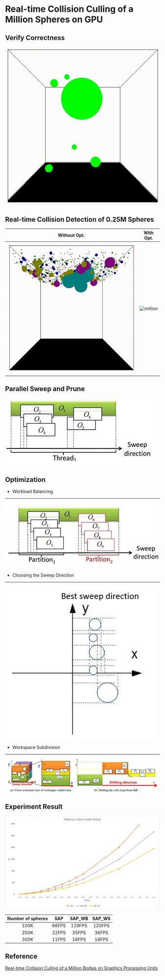# Real-time Collision Culling of a Million Spheres on GPU

## Verify Correctness
![correctness](/figure/correctness.gif)

## Real-time Collision Detection of 0.25M Spheres
|Without Opt.|With Opt.|
|:--------:|:------:|
|![million](/figure/million.gif)|![million](/figure/million-fast.gif)|

## Parallel Sweep and Prune
![GSaP](/figure/GSAP.JPG)

## Optimization
- Workload Balancing
-------------------
![WorkloadBalance](/figure/WorkloadBalance.JPG)
- Choosing the Sweep Direction
-------------------
![BestDir](/figure/BestDir.JPG)
- Workspace Subdivision
-------------------
![WorkspaceSub](/figure/WorkspaceSub.JPG)

## Experiment Result
![performancd](/figure/performance.png)

|Number of spheres| SAP | SAP_WB | SAP_WS |
|:---------------:|:---:|:------:|:------:|
| 100K | 66FPS | 119FPS | 120FPS |
| 200K | 22FPS | 35FPS | 36FPS |
| 300K | 11FPS | 16FPS | 18FPS |

## Reference
[Real-time Collision Culling of a Million Bodies on Graphics Processing Units](http://graphics.ewha.ac.kr/gSaP/)
